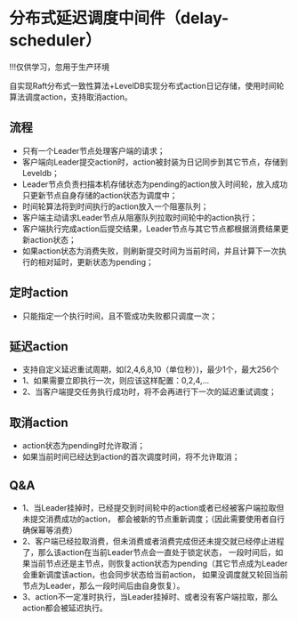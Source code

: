 # 分布式延迟调度中间件（delay-scheduler）
!!!仅供学习，忽用于生产环境

自实现Raft分布式一致性算法+LevelDB实现分布式action日记存储，使用时间轮算法调度action，支持取消action。
## 流程
* 只有一个Leader节点处理客户端的请求；
* 客户端向Leader提交action时，action被封装为日记同步到其它节点，存储到Leveldb；
* Leader节点负责扫描本机存储状态为pending的action放入时间轮，放入成功只更新节点自身存储的action状态为调度中；
* 时间轮算法将到时间执行的action放入一个阻塞队列；
* 客户端主动请求Leader节点从阻塞队列拉取时间轮中的action执行；
* 客户端执行完成action后提交结果，Leader节点与其它节点都根据消费结果更新action状态；
* 如果action状态为消费失败，则刷新提交时间为当前时间，并且计算下一次执行的相对延时，更新状态为pending；
## 定时action
* 只能指定一个执行时间，且不管成功失败都只调度一次；
## 延迟action
* 支持自定义延迟重试周期，如(2,4,6,8,10（单位秒）)，最少1个，最大256个
* 1、如果需要立即执行一次，则应该这样配置：0,2,4,...
* 2、当客户端提交任务执行成功时，将不会再进行下一次的延迟重试调度；
## 取消action
* action状态为pending时允许取消；
* 如果当前时间已经达到action的首次调度时间，将不允许取消；
## Q&A
* 1、当Leader挂掉时，已经提交到时间轮中的action或者已经被客户端拉取但未提交消费成功的action，
都会被新的节点重新调度；（因此需要使用者自行确保幂等消费）
* 2、客户端已经拉取消费，但未消费或者消费完成但还未提交就已经停止进程了，那么该action在当前Leader节点会一直处于锁定状态，
一段时间后，如果当前节点还是主节点，则恢复action状态为pending（其它节点成为Leader会重新调度该action，也会同步状态给当前action，
如果没调度就又轮回当前节点为Leader，那么一段时间后由自身恢复）。
* 3、action不一定准时执行，当Leader挂掉时、或者没有客户端拉取，那么action都会被延迟执行。
